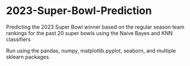 # 2023-Super-Bowl-Prediction
Predicting the 2023 Super Bowl winner based on the regular season team rankings for the past 20 super bowls using the Naive Bayes and KNN classifiers

Run using the pandas, numpy, matplotlib.pyplot, seaborn, and multiple sklearn packages. 
